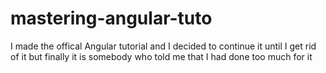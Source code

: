 # mastering-angular-tuto
I made the offical Angular tutorial and I decided to continue it until I get rid of it but finally it is somebody who told me that I had done too much for it
